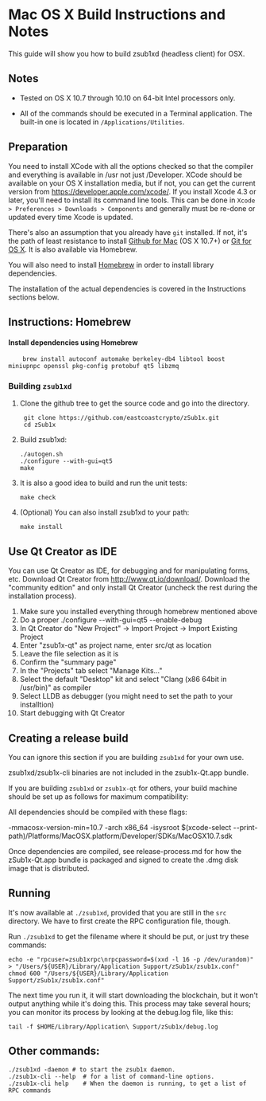 Mac OS X Build Instructions and Notes
====================================
This guide will show you how to build zsub1xd (headless client) for OSX.

Notes
-----

* Tested on OS X 10.7 through 10.10 on 64-bit Intel processors only.

* All of the commands should be executed in a Terminal application. The
built-in one is located in `/Applications/Utilities`.

Preparation
-----------

You need to install XCode with all the options checked so that the compiler
and everything is available in /usr not just /Developer. XCode should be
available on your OS X installation media, but if not, you can get the
current version from https://developer.apple.com/xcode/. If you install
Xcode 4.3 or later, you'll need to install its command line tools. This can
be done in `Xcode > Preferences > Downloads > Components` and generally must
be re-done or updated every time Xcode is updated.

There's also an assumption that you already have `git` installed. If
not, it's the path of least resistance to install [Github for Mac](https://mac.github.com/)
(OS X 10.7+) or
[Git for OS X](https://code.google.com/p/git-osx-installer/). It is also
available via Homebrew.

You will also need to install [Homebrew](http://brew.sh) in order to install library
dependencies.

The installation of the actual dependencies is covered in the Instructions
sections below.

Instructions: Homebrew
----------------------

#### Install dependencies using Homebrew

        brew install autoconf automake berkeley-db4 libtool boost miniupnpc openssl pkg-config protobuf qt5 libzmq

### Building `zsub1xd`

1. Clone the github tree to get the source code and go into the directory.

        git clone https://github.com/eastcoastcrypto/zSub1x.git
        cd zSub1x

2.  Build zsub1xd:

        ./autogen.sh
        ./configure --with-gui=qt5
        make

3.  It is also a good idea to build and run the unit tests:

        make check

4.  (Optional) You can also install zsub1xd to your path:

        make install

Use Qt Creator as IDE
------------------------
You can use Qt Creator as IDE, for debugging and for manipulating forms, etc.
Download Qt Creator from http://www.qt.io/download/. Download the "community edition" and only install Qt Creator (uncheck the rest during the installation process).

1. Make sure you installed everything through homebrew mentioned above
2. Do a proper ./configure --with-gui=qt5 --enable-debug
3. In Qt Creator do "New Project" -> Import Project -> Import Existing Project
4. Enter "zsub1x-qt" as project name, enter src/qt as location
5. Leave the file selection as it is
6. Confirm the "summary page"
7. In the "Projects" tab select "Manage Kits..."
8. Select the default "Desktop" kit and select "Clang (x86 64bit in /usr/bin)" as compiler
9. Select LLDB as debugger (you might need to set the path to your installtion)
10. Start debugging with Qt Creator

Creating a release build
------------------------
You can ignore this section if you are building `zsub1xd` for your own use.

zsub1xd/zsub1x-cli binaries are not included in the zsub1x-Qt.app bundle.

If you are building `zsub1xd` or `zsub1x-qt` for others, your build machine should be set up
as follows for maximum compatibility:

All dependencies should be compiled with these flags:

 -mmacosx-version-min=10.7
 -arch x86_64
 -isysroot $(xcode-select --print-path)/Platforms/MacOSX.platform/Developer/SDKs/MacOSX10.7.sdk

Once dependencies are compiled, see release-process.md for how the zSub1x-Qt.app
bundle is packaged and signed to create the .dmg disk image that is distributed.

Running
-------

It's now available at `./zsub1xd`, provided that you are still in the `src`
directory. We have to first create the RPC configuration file, though.

Run `./zsub1xd` to get the filename where it should be put, or just try these
commands:

    echo -e "rpcuser=zsub1xrpc\nrpcpassword=$(xxd -l 16 -p /dev/urandom)" > "/Users/${USER}/Library/Application Support/zSub1x/zsub1x.conf"
    chmod 600 "/Users/${USER}/Library/Application Support/zSub1x/zsub1x.conf"

The next time you run it, it will start downloading the blockchain, but it won't
output anything while it's doing this. This process may take several hours;
you can monitor its process by looking at the debug.log file, like this:

    tail -f $HOME/Library/Application\ Support/zSub1x/debug.log

Other commands:
-------

    ./zsub1xd -daemon # to start the zsub1x daemon.
    ./zsub1x-cli --help  # for a list of command-line options.
    ./zsub1x-cli help    # When the daemon is running, to get a list of RPC commands
